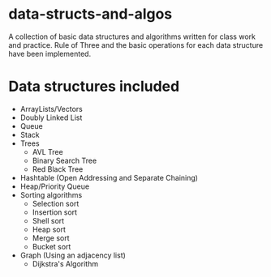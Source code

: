 # data-structs-and-algos
A collection of basic data structures and algorithms written for class work and practice. Rule of Three and the basic operations for each data structure have been implemented.

# Data structures included
- ArrayLists/Vectors
- Doubly Linked List
- Queue
- Stack
- Trees
  - AVL Tree
  - Binary Search Tree
  - Red Black Tree
- Hashtable (Open Addressing and Separate Chaining)
- Heap/Priority Queue
- Sorting algorithms
  - Selection sort
  - Insertion sort
  - Shell sort
  - Heap sort
  - Merge sort
  - Bucket sort
- Graph (Using an adjacency list)
  - Dijkstra's Algorithm
